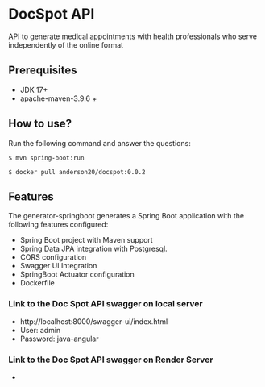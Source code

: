 # DocSpot API
API to generate medical appointments with health professionals who serve independently of the online format

## Prerequisites
* JDK 17+
* apache-maven-3.9.6 +

## How to use?
Run the following command and answer the questions:

```shell
$ mvn spring-boot:run
```
```shell
$ docker pull anderson20/docspot:0.0.2
```
## Features
The generator-springboot generates a Spring Boot application with the following features configured:

* Spring Boot project with Maven support
* Spring Data JPA integration with Postgresql.
* CORS configuration
* Swagger UI Integration
* SpringBoot Actuator configuration
* Dockerfile

### Link to the Doc Spot API swagger on local server
 * http://localhost:8000/swagger-ui/index.html
 * User: admin
 * Password: java-angular

### Link to the Doc Spot API swagger on Render Server
 * 